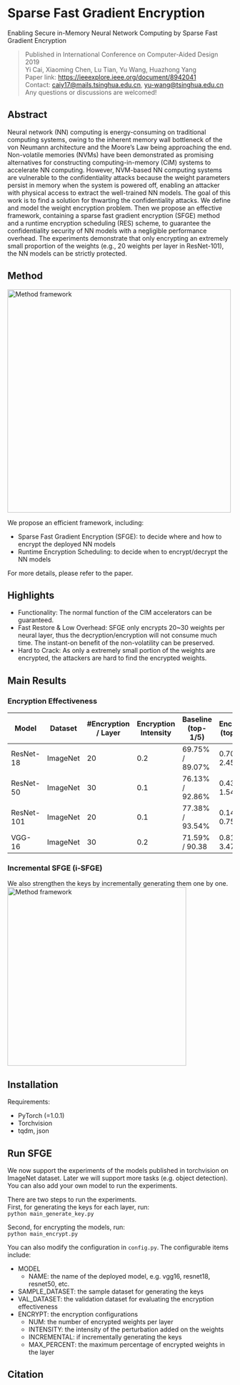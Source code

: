 # Sparse Fast Gradient Encryption

Enabling Secure in-Memory Neural Network Computing by Sparse Fast Gradient Encryption
>Published in International Conference on Computer-Aided Design 2019<br/>
>Yi Cai, Xiaoming Chen, Lu Tian, Yu Wang, Huazhong Yang<br/>
>Paper link: https://ieeexplore.ieee.org/document/8942041<br/>
>Contact: caiy17@mails.tsinghua.edu.cn, yu-wang@tsinghua.edu.cn<br/>
>Any questions or discussions are welcomed!<br/>


## Abstract
Neural network (NN) computing is energy-consuming on traditional computing systems, owing to the inherent memory wall bottleneck of the von Neumann architecture and the Moore’s Law being approaching the end. Non-volatile memories (NVMs) have been demonstrated as promising alternatives for constructing computing-in-memory (CiM) systems to accelerate NN computing. However, NVM-based NN computing systems are vulnerable to the confidentiality attacks because the weight parameters persist in memory when the system is powered off, enabling an attacker with physical access to extract the well-trained NN models. The goal of this work is to find a solution for thwarting the confidentiality attacks. We define and model the weight encryption problem. Then we propose an effective framework, containing a sparse fast gradient encryption (SFGE) method and a runtime encryption scheduling (RES) scheme, to guarantee the confidentiality security of NN models with a negligible performance overhead. The experiments demonstrate that only encrypting an extremely small proportion of the weights (e.g., 20 weights per layer in ResNet-101), the NN models can be strictly protected.

## Method
<img src="https://github.com/cai-y13/SFGE/blob/master/pic/method.png" width="500" alt="Method framework"/>

We propose an efficient framework, including:<br/>
- Sparse Fast Gradient Encryption (SFGE): to decide where and how to encrypt the deployed NN models<br/>
- Runtime Encryption Scheduling: to decide when to encrypt/decrypt the NN models<br/>

For more details, please refer to the paper.<br/>

## Highlights
- Functionality: The normal function of the CIM accelerators can be guaranteed.
- Fast Restore & Low Overhead: SFGE only encrypts 20~30 weights per neural layer, thus the decryption/encryption will not consume much time. The instant-on benefit of the non-volatility can be preserved.
- Hard to Crack: As only a extremely small portion of the weights are encrypted, the attackers are hard to find the encrypted weights.


## Main Results
### Encryption Effectiveness
  Model | Dataset | #Encryption / Layer | Encryption Intensity | Baseline (top-1/5) | Encrypted (top-1/5)  
  ----- | -----   | ---- | --- | --- | --- 
  ResNet-18 | ImageNet | 20 | 0.2 | 69.75% / 89.07% | 0.704% / 2.452% 
  ResNet-50 | ImageNet | 30 | 0.1 | 76.13% / 92.86% | 0.438% / 1.540%
  ResNet-101 | ImageNet | 20 | 0.1 | 77.38% / 93.54% | 0.144% / 0.758%
  VGG-16 | ImageNet | 30 | 0.2 | 71.59% / 90.38 | 0.818% / 3.478%
  

### Incremental SFGE (i-SFGE)
We also strengthen the keys by incrementally generating them one by one. <br/>
<img src="https://github.com/cai-y13/SFGE/blob/master/pic/iSFGE.png" width="400" alt="Method framework"/>

## Installation
Requirements:<br/>
- PyTorch (=1.0.1)
- Torchvision
- tqdm, json

## Run SFGE
We now support the experiments of the models published in torchvision on ImageNet dataset. Later we will support more tasks (e.g. object detection). You can also add your own model to run the experiments.<br/>

There are two steps to run the experiments.<br/>
First, for generating the keys for each layer, run: <br/>
`python main_generate_key.py`

Second, for encrypting the models, run:<br/>
`python main_encrypt.py`

You can also modify the configuration in `config.py`. The configurable items include:<br/>
- MODEL
  - NAME: the name of the deployed model, e.g. vgg16, resnet18, resnet50, etc.
- SAMPLE_DATASET: the sample dataset for generating the keys
- VAL_DATASET: the validation dataset for evaluating the encryption effectiveness
- ENCRYPT: the encryption configurations
  - NUM: the number of encrypted weights per layer
  - INTENSITY: the intensity of the perturbation added on the weights
  - INCREMENTAL: if incrementally generating the keys
  - MAX_PERCENT: the maximum percentage of encrypted weights in the layer

## Citation

